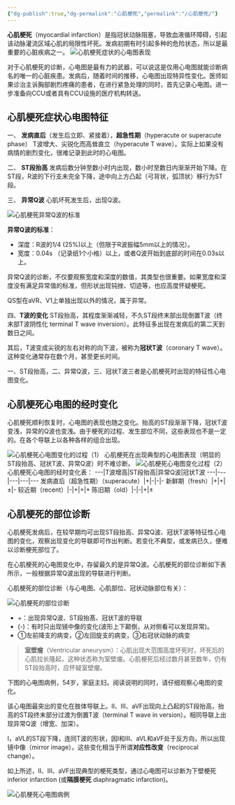 ```yaml
---
{"dg-publish":true,"dg-permalink":"心肌梗死","permalink":"/心肌梗死/"}
---
```


**心肌梗死**（myocardial infarction）是指冠状动脉阻塞，导致血液循环障碍，引起该动脉灌流区域心肌的局限性坏死。发病初期有时引起多种的危险状态，所以是最重要的心脏疾病之一。
![心肌梗死症状的心电图表现](https://file.tsu.tw/d/file/20161209/3dad2e3755a3b281baa11fcc262aedf8.jpg)

对于心肌梗死的诊断，心电图是最有力的武器，可以说这是仅用心电图就能诊断病名的唯一的心脏疾患。发病后，随着时间的推移，心电图出现特异性变化。医师如果诊治主诉胸部剧烈疼痛的患者，在进行紧急处理的同时，首先记录心电图。进一步准备向CCU或者具有CCU设施的医疗机构转送。

## 心肌梗死症状心电图特征
一、 **发病直后**（发生后立即、紧接着），**超急性期**（hyperacute or superacute phase）
T波增大、尖锐化而高耸直立（hyperacute T wave）。实际上如果没有病情的剧烈变化，很难记录到此时的心电图。

二、 **ST段抬高**
发病后数分钟至数小时内出现，数小时至数日内渐渐开始下降。在ST段，R波的下行支未完全下降，途中向上方凸起（弓背状，弧顶状）移行为ST段。

三、 **异常Q波**
心肌坏死发生后，出现Q波。

![心肌梗死异常Q波的标准](https://file.tsu.tw/d/file/20161209/edb6b4c9230162d8a598de5d42d31e92.jpg)

**异常Q波的标准**：
-   深度：R波的1/4 (25%)以上（但限于R波振幅5mm以上的情况）。
-   宽度：0.04s （记录纸1个小格）以上，或者Q波开始到底部的时间在0.03s以上。

异常Q波的诊断，不仅要观察宽度和深度的数值，其类型也很重要。如果宽度和深度没有满足异常值的标准，但形状出现钝挫、切迹等，也应高度怀疑梗死。

QS型在aVR、V1上单独出现以外的情况，属于异常。

四、**T波的变化**
ST段抬高，其程度渐渐减轻，不久ST段终末部出现倒置T波（终末部T波阴性化 terminal T wave inversion）。此特征多出现在发病后的第二天到数日之间。

其后，T波变成尖锐的左右对称的向下波，被称为**冠状T波**（coronary T wave）。这种变化通常存在数个月，甚至更长时间。

一、ST段抬高，二、异常Q波，三、冠状T波三者是心肌梗死时出现的特征性心电图变化。

## 心肌梗死心电图的经时变化
心肌梗死顺利恢复时，心电图的表现也随之变化。抬高的ST段渐渐下降，冠状T波变浅，异常的Q波也变浅。由于梗死的过程、发生部位不同，这些表现也不是一定的。在各个导联上以各种各样的组合出现。

![心肌梗死心电图变化的过程（1）](https://file.tsu.tw/d/file/20161209/25b33d79a0dab479e240959a98a0563c.jpg)
心肌梗死在出现典型的心电图表现（明显的ST段抬高、冠状T波、异常Q波）时不难诊断。
![心肌梗死心电图变化过程（2）](https://file.tsu.tw/d/file/20161209/2471a6cd612bf28d1b300724b78e33d3.jpg)心肌梗死心电图的经时变化表：
---|T波增高|ST段抬高|异常Q波|冠状T波
---|---|---|---|---
发病直后（超急性期）（superacute）|+|-|-|-
新鲜期（fresh）|+|+|±|-
较近期（recent）|-|+|+|+
陈旧期（old）|-|-|+|±
## 心肌梗死的部位诊断
心肌梗死发病后，在较早期均可出现ST段抬高、异常Q波、冠状T波等特征性心电图的变化，观察出现变化的导联即可作出判断。若变化不典型，或发病已久，便难以诊断梗死部位了。

在心肌梗死的心电图变化中，存留最久的是异常Q波。心肌梗死的部位诊断如下表所示，一般根据异常Q波出现的导联进行判断。

心肌梗死的部位诊断（与心电图、心肌部位、冠状动脉部位有关）：

![心肌梗死的部位诊断](https://file.tsu.tw/d/file/20161209/19e3bd40f8ff2452aa37edde89525d9d.jpg)

-   +：出现异常Q波、ST段抬髙、冠状T波的导联
-   (-)：有时只出现镜中像的变化(波形上下颠倒，从对侧看可以发现异常)。
-   ①左前降支的病变，②左回旋支的病变，③右冠状动脉的病变

>**室壁瘤**（Ventricular aneurysm）：心肌出现大范围高度坏死时，坏死后的心肌拉长隆起，这种状态称为室壁瘤。心肌梗死后经过数月甚至数年，仍有ST段抬高时，应怀疑室壁瘤。

下图的心电图病例，54岁，家庭主妇。阅读说明的同时，请仔细观察心电图的变化。

该心电图最突出的变化在肢体导联上。Ⅱ、Ⅲ、aVF出现向上凸起的ST段抬高，抬高的ST段终末部分过渡为倒置T波（terminal T wave in version）。相同导联上出现异常Q波（增宽、加深）。

Ⅰ，aVL的ST段下降，连同T波的形状，因Ⅰ和Ⅲ、aVL和aVF处于反方向，所以出现镜中像（mirror image）。这些变化相当于所谓**对应性改变**（reciprocal change）。

如上所述，Ⅱ、Ⅲ、aVF出现典型的梗死类型，通过心电图可以诊断为下壁梗死inferior infarction (或**隔膜梗死** diaphragmatic infarction)。

![心肌梗死心电图病例](https://file.tsu.tw/d/file/20161209/8c3173b90165985bc07edc7409661e79.jpg)